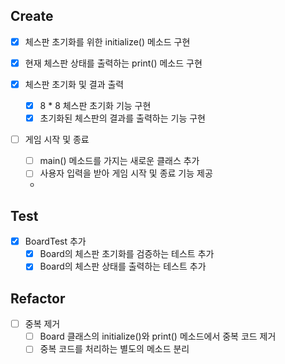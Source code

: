 ## Create
- [X] 체스판 초기화를 위한 initialize() 메소드 구현
- [X] 현재 체스판 상태를 출력하는 print() 메소드 구현

- [X] 체스판 초기화 및 결과 출력
  - [X] 8 * 8 체스판 초기화 기능 구현
  - [X] 초기화된 체스판의 결과를 출력하는 기능 구현

- [ ] 게임 시작 및 종료
  - [ ] main() 메소드를 가지는 새로운 클래스 추가
  - [ ] 사용자 입력을 받아 게임 시작 및 종료 기능 제공
  - 
## Test
- [X] BoardTest 추가
  - [X] Board의 체스판 초기화를 검증하는 테스트 추가
  - [X] Board의 체스판 상태를 출력하는 테스트 추가

## Refactor
- [ ] 중복 제거
  - [ ] Board 클래스의 initialize()와 print() 메소드에서 중복 코드 제거
  - [ ] 중복 코드를 처리하는 별도의 메소드 분리